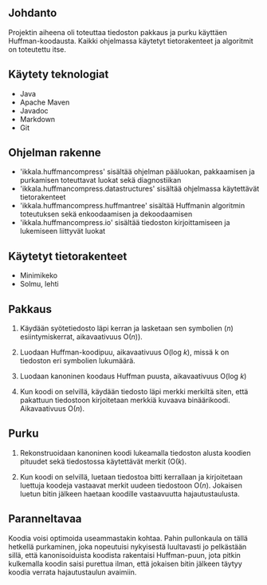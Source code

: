 ## Johdanto

Projektin aiheena oli toteuttaa tiedoston pakkaus ja purku käyttäen Huffman-koodausta. Kaikki ohjelmassa käytetyt tietorakenteet ja algoritmit on toteutettu itse.

## Käytety teknologiat

- Java
- Apache Maven
- Javadoc
- Markdown
- Git

## Ohjelman rakenne

- 'ikkala.huffmancompress' sisältää ohjelman pääluokan, pakkaamisen ja purkamisen toteuttavat luokat sekä diagnostiikan
- 'ikkala.huffmancompress.datastructures' sisältää ohjelmassa käytettävät tietorakenteet
- 'ikkala.huffmancompress.huffmantree' sisältää Huffmanin algoritmin toteutuksen sekä enkoodaamisen ja dekoodaamisen
- 'ikkala.huffmancompress.io' sisältää tiedoston kirjoittamiseen ja lukemiseen liittyvät luokat

## Käytetyt tietorakenteet

- Minimikeko
- Solmu, lehti

## Pakkaus

1. Käydään syötetiedosto läpi kerran ja lasketaan sen symbolien (*n*) esiintymiskerrat, aikavaativuus O(*n*)).

2. Luodaan Huffman-koodipuu, aikavaativuus O(log *k*), missä k on tiedoston eri symbolien lukumäärä.

3. Luodaan kanoninen koodaus Huffman puusta, aikavaativuus O(log *k*)

4. Kun koodi on selvillä, käydään tiedosto läpi merkki merkiltä siten, että pakattuun tiedostoon kirjoitetaan merkkiä kuvaava binäärikoodi. Aikavaativuus O(*n*).

## Purku

1. Rekonstruoidaan kanoninen koodi lukeamalla tiedoston alusta koodien pituudet sekä tiedostossa käytettävät merkit (O(*k*). 

2. Kun koodi on selvillä, luetaan tiedostoa bitti kerrallaan ja kirjoitetaan luettuja koodeja vastaavat merkit uudeen tiedostoon O(*n*). Jokaisen luetun bitin jälkeen haetaan koodille vastaavuutta hajautustaulusta.

## Paranneltavaa

Koodia voisi optimoida useammastakin kohtaa. Pahin pullonkaula on tällä hetkellä purkaminen, joka nopeutuisi nykyisestä luultavasti jo pelkästään sillä, että kanonisoiduista koodista rakentaisi Huffman-puun, jota pitkin kulkemalla koodin saisi purettua ilman, että jokaisen bitin jälkeen täytyy koodia verrata hajautustaulun avaimiin.
